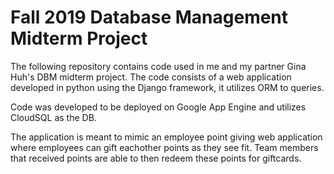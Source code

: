 # Fall 2019 Database Management Midterm Project

The following repository contains code used in me and my partner Gina Huh's DBM midterm project.
The code consists of a web application developed in python using the Django framework, it utilizes ORM to queries. 

Code was developed to be deployed on Google App Engine and utilizes CloudSQL as the DB.

The application is meant to mimic an employee point giving web application where employees can gift eachother points as they see fit. Team members that received points are able to then redeem these points for giftcards.
